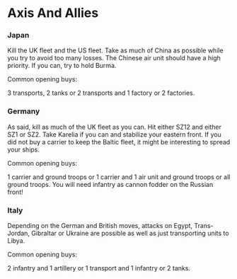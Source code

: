 # Axis And Allies

### Japan

Kill the UK fleet and the US fleet. Take as much of China as possible while you try to avoid too many losses. The Chinese air unit should have a high priority. If you can, try to hold Burma.

Common opening buys:

3 transports, 2 tanks or 2 transports and 1 factory or 2 factories.

### Germany 

As said, kill as much of the UK fleet as you can. Hit either SZ12 and either SZ1 or SZ2. Take Karelia if you can and stabilize your eastern front. If you did not buy a carrier to keep the Baltic fleet, it might be interesting to spread your ships.

Common opening buys:

1 carrier and ground troops or 1 carrier and 1 air unit and ground troops or all ground troops. You will need infantry as cannon fodder on the Russian front!

### Italy 

Depending on the German and British moves, attacks on Egypt, Trans-Jordan, Gibraltar or Ukraine are possible as well as just transporting units to Libya.

Common opening buys:

2 infantry and 1 artillery or 1 transport and 1 infantry or 2 tanks.

